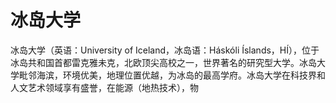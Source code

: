 # 冰岛大学

冰岛大学（英语：University of Iceland，冰岛语：Háskóli Íslands，HÍ），位于冰岛共和国首都雷克雅未克，北欧顶尖高校之一，世界著名的研究型大学。冰岛大学毗邻海滨，环境优美，地理位置优越，为冰岛的最高学府。冰岛大学在科技界和人文艺术领域享有盛誉，在能源（地热技术），物